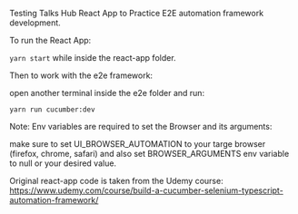 Testing Talks Hub React App to Practice E2E automation framework development.

To run the React App:

``yarn start`` while inside the react-app folder.

Then to work with the e2e framework:

open another terminal inside the e2e folder and run:

``yarn run cucumber:dev``


Note: Env variables are required to set the Browser and its arguments:

make sure to set UI_BROWSER_AUTOMATION to your targe browser (firefox, chrome, safari)
and also set BROWSER_ARGUMENTS env variable to null or your desired value.



Original react-app code is taken from the Udemy course: https://www.udemy.com/course/build-a-cucumber-selenium-typescript-automation-framework/
